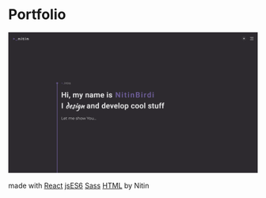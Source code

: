 <!DOCTYPE html>
<html lang="en">
  <head>
    <meta name="viewport" content="width=device-width, initial-scale=1.0" />
     <link
      rel="stylesheet"
      href="https://cdnjs.cloudflare.com/ajax/libs/font-awesome/5.12.1/css/all.min.css"
    />
  </head>

  <body>
<h1>Portfolio</h1>
<img src = "./src/components/img/readme.png"></img>

<p>made with <a href="https://reactjs.org">React</a>  <a href="https://www.javascript.com">jsES6</i></a>  <a href="https://sass-lang.com">Sass</a>  <a href="https://html.com">HTML</a> by Nitin</p>

 </body>
</html>